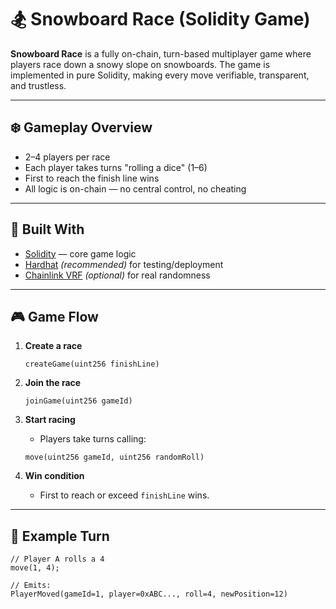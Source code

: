 # 🏂 Snowboard Race (Solidity Game)      
        
**Snowboard Race** is a fully on-chain, turn-based multiplayer game where players race down a snowy slope on snowboards. The game is implemented in pure Solidity, making every move verifiable, transparent, and trustless. 
           
---        
      
## ❄️ Gameplay Overview      
              
- 2–4 players per race         
- Each player takes turns "rolling a dice" (1–6)       
- First to reach the finish line wins       
- All logic is on-chain — no central control, no cheating       
        
---      
     
## 🧱 Built With      
     
- [Solidity](https://docs.soliditylang.org/) — core game logic      
- [Hardhat](https://hardhat.org/) *(recommended)* for testing/deployment     
- [Chainlink VRF](https://docs.chain.link/docs/vrf/v2/introduction/) *(optional)* for real randomness     
   
--- 
  
## 🎮 Game Flow    
 
1. **Create a race**   
    ```solidity     
    createGame(uint256 finishLine)   
    ```
 
2. **Join the race**
    ```solidity
    joinGame(uint256 gameId)
    ```

3. **Start racing**
    - Players take turns calling:
    ```solidity
    move(uint256 gameId, uint256 randomRoll)
    ```

4. **Win condition**
    - First to reach or exceed `finishLine` wins.

---

## 🔁 Example Turn

```solidity
// Player A rolls a 4
move(1, 4);

// Emits:
PlayerMoved(gameId=1, player=0xABC..., roll=4, newPosition=12)
